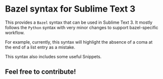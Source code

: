 # Bazel syntax for Sublime Text 3
This provides a `Bazel` syntax that can be used in Sublime Text 3. It mostly
follows the `Python` syntax with very minor changes to support bazel-specific
workflow.

For example, currently, this syntax will highlight the absence of a coma at the
end of a list entry as a mistake.

This syntax also includes some useful Snippets.

## Feel free to contribute!
